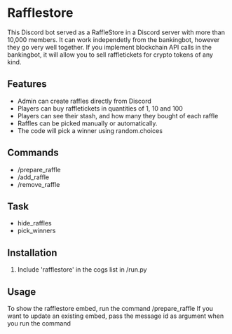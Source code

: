 # Rafflestore

This Discord bot served as a RaffleStore in a Discord server with more than 10,000 members.
It can work independetly from the bankingbot, however they go very well together.
If you implement blockchain API calls in the bankingbot, it will allow you to sell raffletickets for crypto tokens of any kind.

## Features

- Admin can create raffles directly from Discord
- Players can buy raffletickets in quantities of 1, 10 and 100
- Players can see their stash, and how many they bought of each raffle
- Raffles can be picked manually or automatically.
- The code will pick a winner using random.choices

## Commands

- /prepare_raffle
- /add_raffle
- /remove_raffle

## Task

- hide_raffles
- pick_winners

## Installation

1. Include 'rafflestore' in the cogs list in /run.py

## Usage

To show the rafflestore embed, run the command /prepare_raffle
If you want to update an existing embed, pass the message id as argument when you run the command
